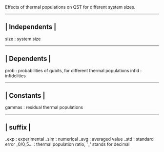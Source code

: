 Effects of thermal populations on QST for different system sizes.

----------------
| Independents |
----------------
size        : system size

--------------
| Dependents |
--------------                                
prob        : probabilities of qubits, for different thermal populations
infid       : infidelities


-------------
| Constants | 
-------------  
gammas      : residual thermal populations

---------- 
| suffix |
----------
_exp        : experimental
_sim        : numerical
_avg        : averaged value
_std        : standard error
_0/0_5...   : thermal population ratio, '\_' stands for decimal
